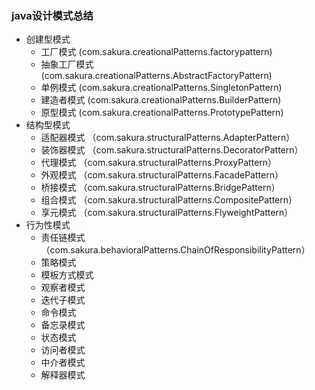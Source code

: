 ### java设计模式总结

- 创建型模式
    - 工厂模式 (com.sakura.creationalPatterns.factorypattern)
    - 抽象工厂模式 (com.sakura.creationalPatterns.AbstractFactoryPattern)
    - 单例模式 (com.sakura.creationalPatterns.SingletonPattern)
    - 建造者模式 (com.sakura.creationalPatterns.BuilderPattern)
    - 原型模式 (com.sakura.creationalPatterns.PrototypePattern)
- 结构型模式
    - 适配器模式 （com.sakura.structuralPatterns.AdapterPattern）
    - 装饰器模式 （com.sakura.structuralPatterns.DecoratorPattern）
    - 代理模式 （com.sakura.structuralPatterns.ProxyPattern）
    - 外观模式 （com.sakura.structuralPatterns.FacadePattern）
    - 桥接模式 （com.sakura.structuralPatterns.BridgePattern）
    - 组合模式 （com.sakura.structuralPatterns.CompositePattern）
    - 享元模式 （com.sakura.structuralPatterns.FlyweightPattern）
- 行为性模式
    - 责任链模式 （com.sakura.behavioralPatterns.ChainOfResponsibilityPattern）
    - 策略模式
    - 模板方式模式
    - 观察者模式
    - 迭代子模式
    - 命令模式
    - 备忘录模式
    - 状态模式
    - 访问者模式
    - 中介者模式
    - 解释器模式
    

